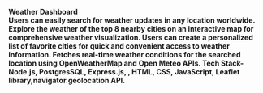 <b> Weather Dashboard <b>
<br> 
 Users can easily search for weather updates in any location worldwide.
Explore the weather of the top 8 nearby cities on an interactive map for comprehensive weather visualization.
Users can create a personalized list of favorite cities for quick and convenient access to weather information.
Fetches real-time weather conditions for the searched location using OpenWeatherMap and Open Meteo APIs.
Tech Stack- Node.js, PostgresSQL, Express.js, , HTML, CSS, JavaScript, Leaflet
   library,navigator.geolocation API.
